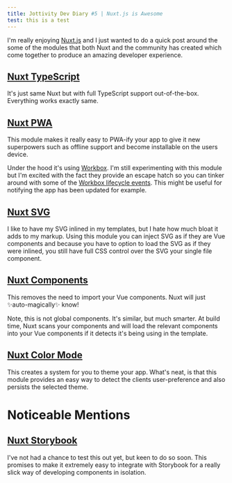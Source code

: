 ```yaml
---
title: Jottivity Dev Diary #5 | Nuxt.js is Awesome
test: this is a test
---
```


I'm really enjoying [Nuxt.js](https://nuxtjs.org/) and I just wanted to do a quick post around the some of the modules that both Nuxt and the community has created which come together to produce an amazing developer experience.

## [Nuxt TypeScript](https://typescript.nuxtjs.org/guide/)

It's just same Nuxt but with full TypeScript support out-of-the-box. Everything works exactly same.

## [Nuxt PWA](https://pwa.nuxtjs.org/)

This module makes it really easy to PWA-ify your app to give it new superpowers such as offline support and become installable on the users device.

Under the hood it's using [Workbox](https://developers.google.com/web/tools/workbox/). I'm still experimenting with this module but I'm excited with the fact they provide an escape hatch so you can tinker around with some of the [Workbox lifecycle events](https://pwa.nuxtjs.org/workbox/#hooking-on-service-worker-registration-life-cycle). This might be useful for notifying the app has been updated for example. 

## [Nuxt SVG](https://github.com/nuxt-community/svg-module)

I like to have my SVG inlined in my templates, but I hate how much bloat it adds to my markup. Using this module you can inject SVG as if they are Vue components and because you have to option to load the SVG as if they were inlined, you still have full CSS control over the SVG your single file component.

## [Nuxt Components](https://github.com/nuxt/components)
This removes the need to import your Vue components. Nuxt will just ✨auto-magically✨ know! 

Note, this is not global components. It's similar, but much smarter. At build time, Nuxt scans your components and will load the relevant components into your Vue components if it detects it's being using in the template. 

## [Nuxt Color Mode](https://github.com/nuxt-community/color-mode-module)

This creates a system for you to theme your app. What's neat, is that this module provides an easy way to detect the clients user-preference and also persists the selected theme.

# Noticeable Mentions

## [Nuxt Storybook](https://github.com/nuxt-community/storybook)

I've not had a chance to test this out yet, but keen to do so soon. This promises to make it extremely easy to integrate with Storybook for a really slick way of developing components in isolation.

